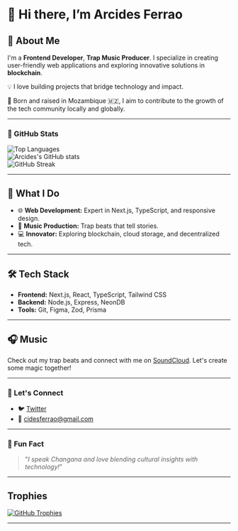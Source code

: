 # 👋 Hi there, I’m Arcides Ferrao

## 🌟 About Me

I'm a **Frontend Developer**, **Trap Music Producer**. 
I specialize in creating user-friendly web applications and exploring innovative solutions in **blockchain**.  

💡 I love building projects that bridge technology and impact.  

📍 Born and raised in Mozambique 🇲🇿, I aim to contribute to the growth of the tech community locally and globally.

---

### 🚀 GitHub Stats

![Top Languages](https://github-readme-stats.vercel.app/api/top-langs/?username=ArcidesFerrao&layout=compact&theme=radical)  
![Arcides's GitHub stats](https://github-readme-stats.vercel.app/api?username=ArcidesFerrao&show_icons=true&theme=radical)  
![GitHub Streak](https://github-readme-streak-stats.herokuapp.com/?user=ArcidesFerrao&theme=radical)

---

## 🚀 What I Do

- 🌐 **Web Development:** Expert in Next.js, TypeScript, and responsive design.
- 🎵 **Music Production:** Trap beats that tell stories.
- 💻 **Innovator:** Exploring blockchain, cloud storage, and decentralized tech.

---


## 🛠️ Tech Stack

- **Frontend:** Next.js, React, TypeScript, Tailwind CSS  
- **Backend:** Node.js, Express, NeonDB  
- **Tools:** Git, Figma, Zod, Prisma  

---

## 🎧 Music

Check out my trap beats and connect with me on [SoundCloud](https://soundcloud.com/arcidesferrao). Let's create some magic together!

---

### 🔗 Let's Connect

- 🐦 [Twitter](https://twitter.com/Arcides_)
- 📧 cidesferrao@gmail.com

---

### 🔗 Fun Fact

> "*I speak Changana and love blending cultural insights with technology!*"

---

## Trophies

[![GitHub Trophies](https://github-profile-trophy.vercel.app/?username=ArcidesFerrao&theme=radical)](https://github.com/ryo-ma/github-profile-trophy)

---

<!---
ArcidesFerrao/ArcidesFerrao is a ✨ special ✨ repository because its `README.md` (this file) appears on your GitHub profile.
You can click the Preview link to take a look at your changes.
--->
